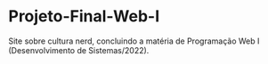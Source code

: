 # Projeto-Final-Web-I
Site sobre cultura nerd, concluindo a matéria de Programação Web I (Desenvolvimento de Sistemas/2022). 

